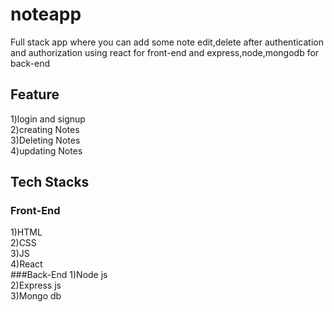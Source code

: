 # noteapp
Full stack app where you can add some note edit,delete after authentication and authorization using react for front-end and express,node,mongodb for back-end

## Feature
1)login and signup<br />
2)creating Notes <br />
3)Deleting Notes <br/>
4)updating Notes <br />

## Tech Stacks
### Front-End
1)HTML<br />
2)CSS<br />
3)JS<br />
4)React<br />
###Back-End
1)Node js<br />
2)Express js<br />
3)Mongo db<br />
